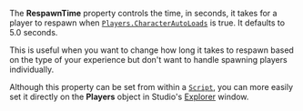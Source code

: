 The **RespawnTime** property controls the time, in seconds, it takes for a
player to respawn when [`Players.CharacterAutoLoads`](https://create.roblox.com/docs/reference/engine/classes/Players#CharacterAutoLoads) is true. It
defaults to 5.0 seconds.

This is useful when you want to change how long it takes to respawn based
on the type of your experience but don't want to handle spawning players
individually.

Although this property can be set from within a [`Script`](https://create.roblox.com/docs/reference/engine/classes/Script), you can
more easily set it directly on the **Players** object in Studio's
[Explorer](https://create.roblox.com/docs/studio/explorer) window.